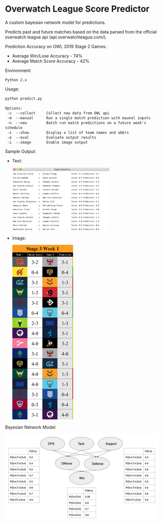 # Overwatch League Score Predictor

A custom bayesian network model for predictions.

Predicts past and future matches based on the data parsed from the official overwatch league api (api.overwatchleague.com/).


Prediction Accuracy on OWL 2019 Stage 2 Games: 

   - Average Win/Lose Accuracy - 74% 
   - Average Match Score Accuracy - 42%

Environment: 

    Python 2.x

Usage: 

    python predict.py
   
    Options:
     -c  --collect     Collect new data from OWL api
     -m  --manual      Run a single match prediction with maunal inputs
     -n  --new         Batch run match predictions on a future week's schedule
     -s  --show        Display a list of team names and abbrs
     -e  --eval        Evaluate output results
     -i  --image       Enable image output


Sample Output:
   
   * Text:
   
      <img src="https://github.com/TianyangZhan/OverwatchLeaguePredictor/blob/master/TextOutput.jpg" width="320">
   * Image:
   
      <img src="https://github.com/TianyangZhan/OverwatchLeaguePredictor/blob/master/image_results/Stage3_Week1.jpg" width="200">
   

Bayesian Network Model:
   
![Alt text](https://github.com/TianyangZhan/OverwatchLeaguePredictor/blob/master/Model.jpg?raw=true "Title")


